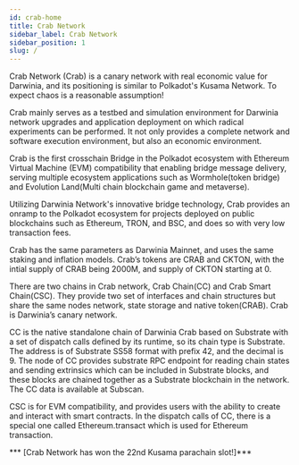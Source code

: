 ```yaml
---
id: crab-home
title: Crab Network
sidebar_label: Crab Network
sidebar_position: 1
slug: /
---
```


Crab Network (Crab) is a canary network with real economic value for Darwinia, and its positioning is similar to Polkadot's Kusama Network. To expect chaos is a reasonable assumption!

Crab mainly serves as a testbed and simulation environment for Darwinia network upgrades and application deployment on which radical experiments can be performed. It not only provides a complete network and software execution environment, but also an economic environment.


Crab is the first crosschain Bridge in the Polkadot ecosystem with Ethereum Virtual Machine (EVM) compatibility that enabling bridge message delivery, serving multiple ecosystem applications such as Wormhole(token bridge) and Evolution Land(Multi chain blockchain game and metaverse).

Utilizing Darwinia Network's innovative bridge technology, Crab provides an onramp to the Polkadot ecosystem for projects deployed on public blockchains such as Ethereum, TRON, and BSC, and does so with very low transaction fees. 

Crab has the same parameters as Darwinia Mainnet, and uses the same staking and inflation models. Crab’s tokens are CRAB and CKTON, with the intial supply of CRAB being 2000M, and supply of CKTON starting at 0.

There are two chains in Crab network, Crab Chain(CC) and Crab Smart Chain(CSC). They provide two set of interfaces and chain structures but share the same nodes network, state storage and native token(CRAB). Crab is Darwinia’s canary network.

CC is the native standalone chain of Darwinia Crab based on Substrate with a set of dispatch calls defined by its runtime, so its chain type is Substrate. The address is of Substrate SS58 format with prefix 42, and the decimal is 9. The node of CC provides substrate RPC endpoint for reading chain states and sending extrinsics which can be included in Substrate blocks, and these blocks are chained together as a Substrate blockchain in the network. The CC data is available at Subscan.

CSC is for EVM compatibility, and provides users with the ability to create and interact with smart contracts. In the dispatch calls of CC, there is a special one called Ethereum.transact which is used for Ethereum transaction.

*** [Crab Network has won the 22nd Kusama parachain slot!]***

